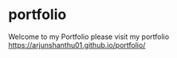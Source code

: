 # portfolio
Welcome to my  Portfolio
please visit my portfolio https://arjunshanthu01.github.io/portfolio/
